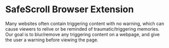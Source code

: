 # SafeScroll Browser Extension
Many websites often contain triggering content with no warning, which can cause viewers to relive or be reminded of traumatic/triggering memories. Our goal is to blur/remove any triggering content on a webpage, and give the user a warning before viewing the page.

